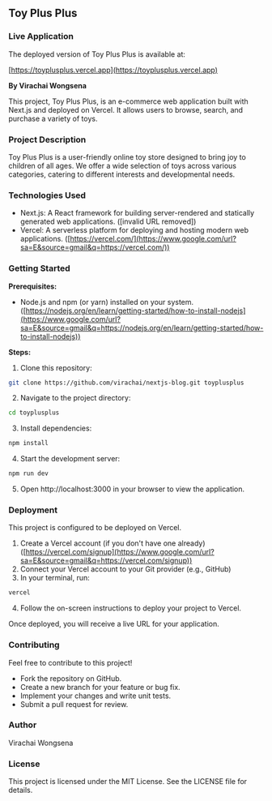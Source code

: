 ## Toy Plus Plus

### Live Application

The deployed version of Toy Plus Plus is available at:

[https://toyplusplus.vercel.app](https://toyplusplus.vercel.app)

**By Virachai Wongsena**

This project, Toy Plus Plus, is an e-commerce web application built with Next.js and deployed on Vercel. It allows users to browse, search, and purchase a variety of toys.

### Project Description

Toy Plus Plus is a user-friendly online toy store designed to bring joy to children of all ages. We offer a wide selection of toys across various categories, catering to different interests and developmental needs.

### Technologies Used

- Next.js: A React framework for building server-rendered and statically generated web applications. ([invalid URL removed])
- Vercel: A serverless platform for deploying and hosting modern web applications. ([https://vercel.com/](https://www.google.com/url?sa=E&source=gmail&q=https://vercel.com/))

### Getting Started

**Prerequisites:**

- Node.js and npm (or yarn) installed on your system. ([https://nodejs.org/en/learn/getting-started/how-to-install-nodejs](https://www.google.com/url?sa=E&source=gmail&q=https://nodejs.org/en/learn/getting-started/how-to-install-nodejs))

**Steps:**

1.  Clone this repository:

<!-- end list -->

```bash
git clone https://github.com/virachai/nextjs-blog.git toyplusplus
```

2.  Navigate to the project directory:

<!-- end list -->

```bash
cd toyplusplus
```

3.  Install dependencies:

<!-- end list -->

```bash
npm install
```

4.  Start the development server:

<!-- end list -->

```bash
npm run dev
```

5.  Open http://localhost:3000 in your browser to view the application.

### Deployment

This project is configured to be deployed on Vercel.

1.  Create a Vercel account (if you don't have one already) ([https://vercel.com/signup](https://www.google.com/url?sa=E&source=gmail&q=https://vercel.com/signup))
2.  Connect your Vercel account to your Git provider (e.g., GitHub)
3.  In your terminal, run:

<!-- end list -->

```bash
vercel
```

4.  Follow the on-screen instructions to deploy your project to Vercel.

Once deployed, you will receive a live URL for your application.

### Contributing

Feel free to contribute to this project\!

- Fork the repository on GitHub.
- Create a new branch for your feature or bug fix.
- Implement your changes and write unit tests.
- Submit a pull request for review.

### Author

Virachai Wongsena

### License

This project is licensed under the MIT License. See the LICENSE file for details.
